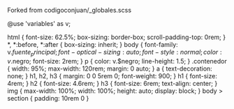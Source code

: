 Forked from codigoconjuan/_globales.scss

@use 'variables' as v;

html {
    font-size: 62.5%;
    box-sizing: border-box;
    scroll-padding-top: 0rem;
}
*, 
*:before,
*:after {
    box-sizing: inherit;
}
body {
    font-family: v.$fuente_principal;
    font-optical-sizing: auto;
    font-style: normal;
    color: v.$negro;
    font-size: 2rem;
}
p {
    color: v.$negro;
    line-height: 1.5;
}
.contenedor {
    width: 95%;
    max-width: 120rem;
    margin: 0 auto;
}
a {
    text-decoration: none;
}
h1, h2, h3 {
    margin: 0 0 5rem 0;
    font-weight: 900;
}
h1 {
    font-size: 4rem;
}
h2 {
    font-size: 4.6rem;
}
h3 {
    font-size: 6rem;
    text-align: center;
}
img {
    max-width: 100%;
    width: 100%;
    height: auto;
    display: block;
}
body > section {
    padding: 10rem 0
}
